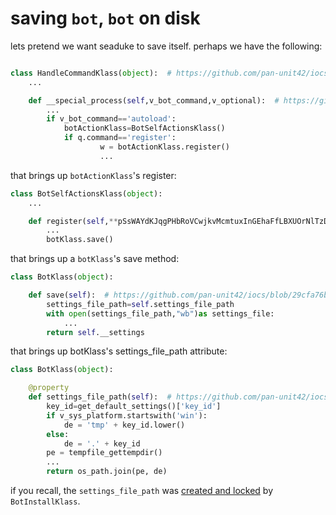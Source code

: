 # saving `bot`, `bot` on disk

lets pretend we want seaduke to save itself. perhaps we have the following:
```python

class HandleCommandKlass(object):  # https://github.com/pan-unit42/iocs/blob/29cfa76babf29d1eb754a1706526b5aa97d4607b/seaduke/decompiled.py#L1614
    ...

    def __special_process(self,v_bot_command,v_optional):  # https://github.com/pan-unit42/iocs/blob/29cfa76babf29d1eb754a1706526b5aa97d4607b/seaduke/decompiled.py#L1661
        ...
        if v_bot_command=='autoload':
            botActionKlass=BotSelfActionsKlass()
            if q.command=='register':
                    w = botActionKlass.register()
                    ...
```
that brings up `botActionKlass`'s register:
```python
class BotSelfActionsKlass(object):
    ...

    def register(self,**pSsWAYdKJqgPHbRoVCwjkvMcmtuxInGEhaFfLBXUOrNlTzDeiQ):  # https://github.com/pan-unit42/iocs/blob/29cfa76babf29d1eb754a1706526b5aa97d4607b/seaduke/decompiled.py#L1140
        ...
        botKlass.save()
```
that brings up a `botKlass`'s save method:
```python
class BotKlass(object):

    def save(self):  # https://github.com/pan-unit42/iocs/blob/29cfa76babf29d1eb754a1706526b5aa97d4607b/seaduke/decompiled.py#L414
        settings_file_path=self.settings_file_path
        with open(settings_file_path,"wb")as settings_file:
            ...
        return self.__settings
```
that brings up botKlass's settings_file_path attribute:
```python
class BotKlass(object):

    @property
    def settings_file_path(self):  # https://github.com/pan-unit42/iocs/blob/29cfa76babf29d1eb754a1706526b5aa97d4607b/seaduke/decompiled.py#L461
        key_id=get_default_settings()['key_id']
        if v_sys_platform.startswith('win'):
            de = 'tmp' + key_id.lower()
        else:
            de = '.' + key_id
        pe = tempfile_gettempdir()
        ...
        return os_path.join(pe, de)
```
if you recall, the `settings_file_path` was [created and locked](https://github.com/mynameisvinn/Seaduke/blob/master/chapters/install.md) by `BotInstallKlass`.